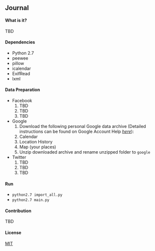 ## Journal
#### What is it?
TBD
#### Dependencies
* Python 2.7
* peewee
* pillow
* icalendar
* ExifRead
* lxml

#### Data Preparation
* Facebook
  1. TBD
  2. TBD
  3. TBD
* Google
  1. Download the following personal Google data archive
  (Detailed instructions can be found on Google Account Help [_here_](https://support.google.com/accounts/answer/3024190?hl=en)):
    1. Calendar
    2. Location History
    3. Map (your places)
  2. Unzip downloaded archive and rename unzipped folder to `google`
* Twitter
  1. TBD
  2. TBD
  3. TBD

#### Run
* `python2.7 import_all.py`
* `python2.7 main.py`

#### Contribution
TBD

#### License
[MIT](/LICENSE)
